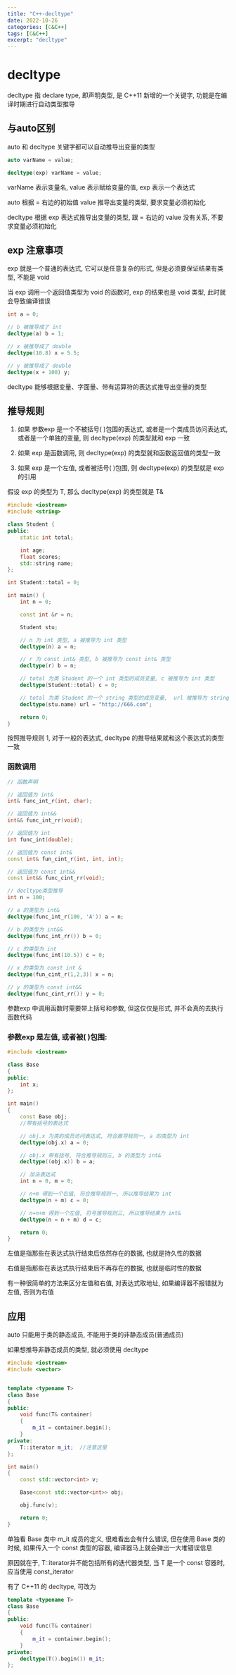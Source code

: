 ```yaml
---
title: "C++-decltype"
date: 2022-10-26
categories: [C&C++]
tags: [C&C++]
excerpt: "decltype"
---
```


# decltype

decltype 指 declare type, 即声明类型, 是 C++11 新增的一个关键字, 功能是在编译时期进行自动类型推导

## 与auto区别

auto 和 decltype 关键字都可以自动推导出变量的类型

```c++
auto varName = value;

decltype(exp) varName = value;
```

varName 表示变量名, value 表示赋给变量的值, exp 表示一个表达式

auto 根据 = 右边的初始值 value 推导出变量的类型, 要求变量必须初始化

decltype 根据 exp 表达式推导出变量的类型, 跟 = 右边的 value 没有关系, 不要求变量必须初始化

## exp 注意事项

exp 就是一个普通的表达式, 它可以是任意复杂的形式, 但是必须要保证结果有类型, 不能是 void

当 exp 调用一个返回值类型为 void 的函数时, exp 的结果也是 void 类型, 此时就会导致编译错误


```c++
int a = 0;

// b 被推导成了 int
decltype(a) b = 1;

// x 被推导成了 double
decltype(10.8) x = 5.5;

// y 被推导成了 double
decltype(x + 100) y;
```

decltype 能够根据变量、字面量、带有运算符的表达式推导出变量的类型

## 推导规则

1. 如果 参数exp 是一个不被括号( )包围的表达式, 或者是一个类成员访问表达式, 或者是一个单独的变量, 则 decltype(exp) 的类型就和 exp 一致

2. 如果 exp 是函数调用, 则 decltype(exp) 的类型就和函数返回值的类型一致

3. 如果 exp 是一个左值, 或者被括号( )包围, 则 decltype(exp) 的类型就是 exp 的引用

假设 exp 的类型为 T, 那么 decltype(exp) 的类型就是 T&


```c++
#include <iostream>
#include <string>

class Student {
public:
    static int total;

    int age;
    float scores;
    std::string name;
};

int Student::total = 0;

int main() {
    int n = 0;

    const int &r = n;

    Student stu;

    // n 为 int 类型, a 被推导为 int 类型
    decltype(n) a = n;

    // r 为 const int& 类型, b 被推导为 const int& 类型
    decltype(r) b = n;

    // total 为类 Student 的一个 int 类型的成员变量, c 被推导为 int 类型
    decltype(Student::total) c = 0;

    // total 为类 Student 的一个 string 类型的成员变量,  url 被推导为 string 类型
    decltype(stu.name) url = "http://666.com";

    return 0;
}
```

按照推导规则 1, 对于一般的表达式, decltype 的推导结果就和这个表达式的类型一致

### 函数调用

```c++
// 函数声明

// 返回值为 int&
int& func_int_r(int, char);

// 返回值为 int&&
int&& func_int_rr(void);

// 返回值为 int
int func_int(double);

// 返回值为 const int&
const int& fun_cint_r(int, int, int);

// 返回值为 const int&&
const int&& func_cint_rr(void);

// decltype类型推导
int n = 100;

// a 的类型为 int&
decltype(func_int_r(100, 'A')) a = n;

// b 的类型为 int&&
decltype(func_int_rr()) b = 0;

// c 的类型为 int
decltype(func_int(10.5)) c = 0;

// x 的类型为 const int &
decltype(fun_cint_r(1,2,3)) x = n;

// y 的类型为 const int&&
decltype(func_cint_rr()) y = 0;
```

参数exp 中调用函数时需要带上括号和参数, 但这仅仅是形式, 并不会真的去执行函数代码

### 参数exp 是左值, 或者被( )包围:

```c++
#include <iostream>

class Base
{
public:
    int x;
};

int main()
{
    const Base obj;
    //带有括号的表达式

    // obj.x 为类的成员访问表达式, 符合推导规则一, a 的类型为 int
    decltype(obj.x) a = 0;

    // obj.x 带有括号, 符合推导规则三, b 的类型为 int&
    decltype((obj.x)) b = a;

    // 加法表达式
    int n = 0, m = 0;

    // n+m 得到一个右值, 符合推导规则一, 所以推导结果为 int
    decltype(n + m) c = 0;

    // n=n+m 得到一个左值, 符号推导规则三, 所以推导结果为 int&
    decltype(n = n + m) d = c;

    return 0;
}

```

左值是指那些在表达式执行结束后依然存在的数据, 也就是持久性的数据

右值是指那些在表达式执行结束后不再存在的数据, 也就是临时性的数据

有一种很简单的方法来区分左值和右值, 对表达式取地址, 如果编译器不报错就为左值, 否则为右值

## 应用

auto 只能用于类的静态成员, 不能用于类的非静态成员(普通成员)

如果想推导非静态成员的类型, 就必须使用 decltype

```c++
#include <iostream>
#include <vector>


template <typename T>
class Base
{
public:
    void func(T& container)
    {
        m_it = container.begin();
    }
private:
    T::iterator m_it;  //注意这里
};

int main()
{
    const std::vector<int> v;

    Base<const std::vector<int>> obj;

    obj.func(v);

    return 0;
}
```

单独看 Base 类中 m_it 成员的定义, 很难看出会有什么错误, 但在使用 Base 类的时候, 如果传入一个 const 类型的容器, 编译器马上就会弹出一大堆错误信息

原因就在于, T::iterator并不能包括所有的迭代器类型, 当 T 是一个 const 容器时, 应当使用 const_iterator

有了 C++11 的 decltype, 可改为

```c++
template <typename T>
class Base 
{
public:
    void func(T& container)
    {
        m_it = container.begin();
    }
private:
    decltype(T().begin()) m_it;
};
```
